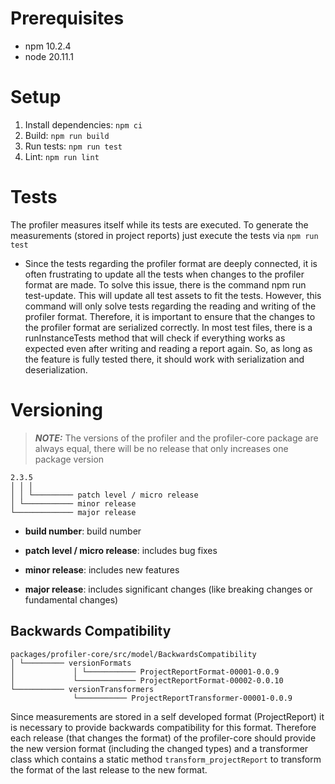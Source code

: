 # Prerequisites
- npm 10.2.4
- node 20.11.1

# Setup
1. Install dependencies: `npm ci`
2. Build: `npm run build`
3. Run tests: `npm run test`
4. Lint: `npm run lint`

# Tests
The profiler measures itself while its tests are executed.
To generate the measurements (stored in project reports) just execute the tests via `npm run test`

- Since the tests regarding the profiler format are deeply connected, it is often frustrating to update all the tests when changes to the profiler format are made. To solve this issue, there is the command npm run test-update. This will update all test assets to fit the tests. However, this command will only solve tests regarding the reading and writing of the profiler format. Therefore, it is important to ensure that the changes to the profiler format are serialized correctly. In most test files, there is a runInstanceTests method that will check if everything works as expected even after writing and reading a report again. So, as long as the feature is fully tested there, it should work with serialization and deserialization.

# Versioning
> **_NOTE:_** The versions of the profiler and the profiler-core package are always equal, there will be no release that only increases one package version

```
2.3.5
│ │ │
│ │ └───────── patch level / micro release
│ └─────────── minor release
└───────────── major release
```

- **build number**:
build number

- **patch level / micro release**:
includes bug fixes

- **minor release**:
includes new features

- **major release**:
includes significant changes (like breaking changes or fundamental changes)

## Backwards Compatibility

```
packages/profiler-core/src/model/BackwardsCompatibility
│ └───────── versionFormats
│             │ └─────────── ProjectReportFormat-00001-0.0.9
│             └───────────── ProjectReportFormat-00002-0.0.10
└─────────── versionTransformers
              └─────────── ProjectReportTransformer-00001-0.0.9
```

Since measurements are stored in a self developed format (ProjectReport) it is necessary to provide backwards compatibility for this format. Therefore each release (that changes the format) of the profiler-core should provide the new version format (including the changed types) and a transformer class which contains a static method `transform_projectReport` to transform the format of the last release to the new format.
